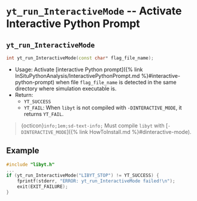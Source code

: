 # `yt_run_InteractiveMode` -- Activate Interactive Python Prompt

## `yt_run_InteractiveMode`
```cpp
int yt_run_InteractiveMode(const char* flag_file_name);
```
- Usage: Activate [interactive Python prompt]({% link InSituPythonAnalysis/InteractivePythonPrompt.md %}#interactive-python-prompt) when file `flag_file_name` is detected in the same directory where simulation executable is.
- Return: 
  - `YT_SUCCESS`
  - `YT_FAIL`: When `libyt` is not compiled with `-DINTERACTIVE_MODE`, it returns `YT_FAIL`.

> {octicon}`info;1em;sd-text-info;` Must compile `libyt` with [`-DINTERACTIVE_MODE`]({% link HowToInstall.md %}#dinteractive-mode).

## Example
```cpp
#include "libyt.h"
...
if (yt_run_InteractiveMode("LIBYT_STOP") != YT_SUCCESS) {
    fprintf(stderr, "ERROR: yt_run_InteractiveMode failed!\n");
    exit(EXIT_FAILURE);
}
```
